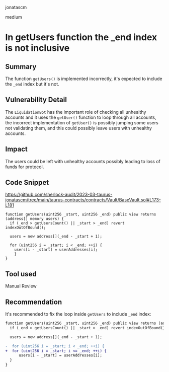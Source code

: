 jonatascm

medium

# In getUsers function the _end index is not inclusive

## Summary

The function  `getUsers()` is implemented incorrectly, it's expected to include the `_end` index but it's not.

## Vulnerability Detail

The `LiquidationBot` has the important role of checking all unhealthy accounts and it uses the `getUser()` function to loop through all accounts, the incorrect implementation of `getUser()` is possibly jumping some users not validating them, and this could possibly leave users with unhealthy accounts.

## Impact

The users could be left with unhealthy accounts possibly leading to loss of funds for protocol.

## Code Snippet

https://github.com/sherlock-audit/2023-03-taurus-jonatascm/tree/main/taurus-contracts/contracts/Vault/BaseVault.sol#L173-L181

```solidity
function getUsers(uint256 _start, uint256 _end) public view returns (address[] memory users) {
  if (_end > getUsersCount() || _start > _end) revert indexOutOfBound();

  users = new address[](_end - _start + 1);

  for (uint256 i = _start; i < _end; ++i) {
    users[i - _start] = userAddresses[i];
	}
}
```

## Tool used

Manual Review

## Recommendation

It's recommended to fix the loop inside `getUsers` to include `_end` index:

```diff
function getUsers(uint256 _start, uint256 _end) public view returns (address[] memory users) {
  if (_end > getUsersCount() || _start > _end) revert indexOutOfBound();

  users = new address[](_end - _start + 1);

-  for (uint256 i = _start; i < _end; ++i) {
+  for (uint256 i = _start; i <= _end; ++i) {
      users[i - _start] = userAddresses[i];
  }
}
```